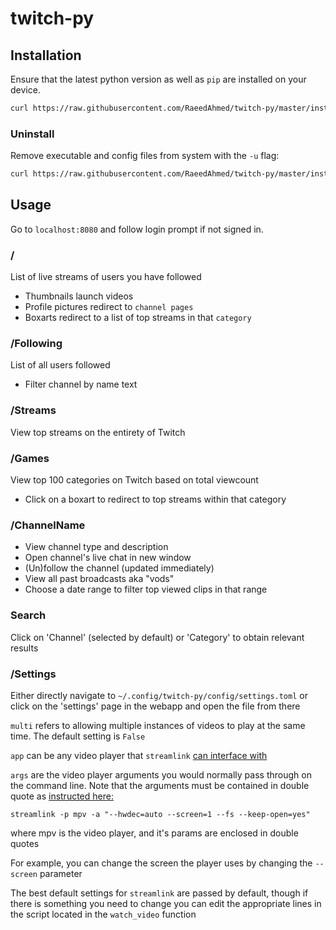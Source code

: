 # twitch-py
## Installation
Ensure that the latest python version as well as `pip` are installed on your device.
```bash
curl https://raw.githubusercontent.com/RaeedAhmed/twitch-py/master/install.sh | bash -s
```
### Uninstall
Remove executable and config files from system with the `-u` flag:
```bash
curl https://raw.githubusercontent.com/RaeedAhmed/twitch-py/master/install.sh | bash -s -u
```
## Usage
Go to `localhost:8080` and follow login prompt if not signed in.

### /
List of live streams of users you have followed
- Thumbnails launch videos
- Profile pictures redirect to `channel pages`
- Boxarts redirect to a list of top streams in that `category`

### /Following
List of all users followed
- Filter channel by name text

### /Streams
View top streams on the entirety of Twitch

### /Games
View top 100 categories on Twitch based on total viewcount
- Click on a boxart to redirect to top streams within that category

### /ChannelName
- View channel type and description
- Open channel's live chat in new window
- (Un)follow the channel (updated immediately)
- View all past broadcasts aka "vods"
- Choose a date range to filter top viewed clips in that range

### Search
Click on 'Channel' (selected by default) or 'Category' to obtain relevant results

### /Settings
Either directly navigate to `~/.config/twitch-py/config/settings.toml` or click on the 'settings' page in the webapp and open the file from there

`multi` refers to allowing multiple instances of videos to play at the same time. The default setting is `False`

`app` can be any video player that `streamlink` [can interface with](https://streamlink.github.io/players.html)

`args` are the video player arguments you would normally pass through on the command line. Note that the arguments must be contained in double quote as [instructed here:](https://streamlink.github.io/cli.html#player-options)
```
streamlink -p mpv -a "--hwdec=auto --screen=1 --fs --keep-open=yes"
```
where mpv is the video player, and it's params are enclosed in double quotes

For example, you can change the screen the player uses by changing the `--screen` parameter

The best default settings for `streamlink` are passed by default, though if there is something you need to change you can edit the appropriate lines in the script located in the `watch_video` function